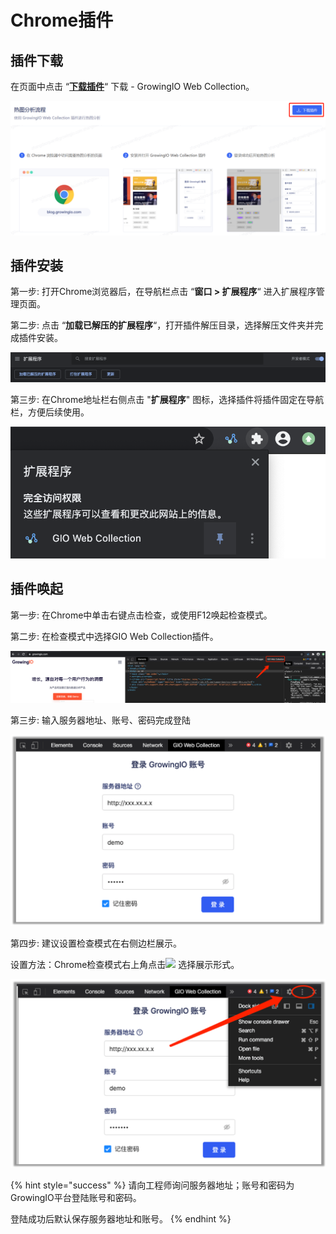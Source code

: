 # Chrome插件

## 插件下载

在页面中点击 “[**下载插件**](https://assets.giocdn.com/cdp/extensions/gio-web-collection.zip)“ 下载 - GrowingIO Web Collection。

![](../../../../.gitbook/assets/image%20%28589%29.png)

## 插件安装

第一步: 打开Chrome浏览器后，在导航栏点击 “**窗口 &gt; 扩展程序**“ 进入扩展程序管理页面。

第二步: 点击 “**加载已解压的扩展程序**“，打开插件解压目录，选择解压文件夹并完成插件安装。

![](../../../../.gitbook/assets/image%20%28437%29.png)

第三步: 在Chrome地址栏右侧点击 "**扩展程序**" 图标，选择插件将插件固定在导航栏，方便后续使用。

![](../../../../.gitbook/assets/image%20%28421%29.png)

## 插件唤起

第一步: 在Chrome中单击右键点击检查，或使用F12唤起检查模式。

第二步: 在检查模式中选择GIO Web Collection插件。

![](../../../../.gitbook/assets/image%20%28427%29.png)

第三步: 输入服务器地址、账号、密码完成登陆

![](../../../../.gitbook/assets/image%20%28423%29.png)

第四步: 建议设置检查模式在右侧边栏展示。

设置方法：Chrome检查模式右上角点击![](https://docs.growingio.com/.gitbook/assets/-Lo08UtW7H58ehFKeZ4g-LsycTyZaItbL8_Wigcx-LsyfkaafJ-8X2utJ9BbE782B9E782B9E782B9.png) 选择展示形式。

![](../../../../.gitbook/assets/image%20%28433%29.png)

{% hint style="success" %}
请向工程师询问服务器地址；账号和密码为GrowingIO平台登陆账号和密码。

登陆成功后默认保存服务器地址和账号。
{% endhint %}

